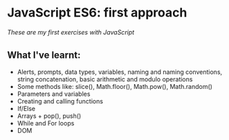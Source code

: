 # JavaScript ES6: first approach
###### These are my first exercises with JavaScript
## What I've learnt:
* Alerts, prompts, data types, variables, naming and naming conventions, string concatenation, basic arithmetic and modulo operations
* Some methods like: slice(), Math.floor(), Math.pow(), Math.random()
* Parameters and variables
* Creating and calling functions
* If/Else
* Arrays + pop(), push()
* While and For loops
* DOM
